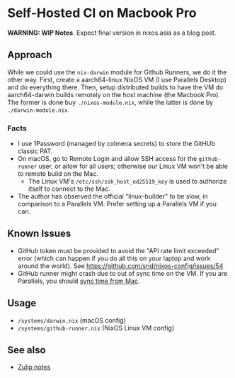 # Self-Hosted CI on Macbook Pro

**WARNING: WIP Notes**. Expect final version in nixos.asia as a blog post.

## Approach

While we could use the `nix-darwin` module for Github Runners, we do it the other way. First, create a aarch64-linux NixOS VM (I use Parallels Desktop) and do everything there. Then, setup distributed builds to have the VM do aarch64-darwin builds remotely on the host machine (the Macbook Pro). The former is done buy `./nixos-module.nix`, while the latter is done by `./darwin-module.nix`.

### Facts

- I use 1Password (managed by colmena secrets) to store the GitHUb classic PAT.
- On macOS, go to Remote Login and allow SSH access for the `github-runner` user, or allow for all users; otherwise our Linux VM won't be able to remote build on the Mac.
  - The Linux VM's `/etc/ssh/ssh_host_ed25519_key` is used to authorize itself to connect to the Mac.
- The author has observed the official "linux-builder" to be slow, in comparison to a Parallels VM. Prefer setting up a Parallels VM if you can.

## Known Issues

- GitHub token must be provided to avoid the "API rate limit exceeded" error (which can happen if you do all this on your laptop and work around the world). See https://github.com/srid/nixos-config/issues/54
- GitHub runner might crash due to out of sync time on the VM. If you are Parallels, you should [sync time from Mac](https://kb.parallels.com/113271).

## Usage

- `/systems/darwin.nix` (macOS config)
- `/systems/github-runner.nix` (NixOS Linux VM config)

## See also

- [Zulip notes](https://nixos.zulipchat.com/#narrow/stream/413948-nixos/topic/Self-hosted.20GitHub.20runners)

